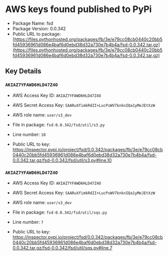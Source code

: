# AWS keys found published to PyPi

* Package Name: fsd
* Package Version: 0.0.342
* Public URL to package: [https://files.pythonhosted.org/packages/fb/3e/e79cc08cb0440c20bb5fd45936961d086e4baf6d0ebd38d32a730e7b4b4a/fsd-0.0.342.tar.gz](https://files.pythonhosted.org/packages/fb/3e/e79cc08cb0440c20bb5fd45936961d086e4baf6d0ebd38d32a730e7b4b4a/fsd-0.0.342.tar.gz)

## Key Details

### `AKIAZ7YFAWD6HLD47Z4O`

* AWS Access Key ID: `AKIAZ7YFAWD6HLD47Z4O`
* AWS Secret Access Key: `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` 
* AWS role name: `user/s3_dev`
* File in package: `fsd-0.0.342/fsd/util/s3.py`
* Line number: `10`

* Public URL to key: https://inspector.pypi.io/project/fsd/0.0.342/packages/fb/3e/e79cc08cb0440c20bb5fd45936961d086e4baf6d0ebd38d32a730e7b4b4a/fsd-0.0.342.tar.gz/fsd-0.0.342/fsd/util/s3.py#line.10



### `AKIAZ7YFAWD6HLD47Z4O`

* AWS Access Key ID: `AKIAZ7YFAWD6HLD47Z4O`
* AWS Secret Access Key: `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` 
* AWS role name: `user/s3_dev`
* File in package: `fsd-0.0.342/fsd/util/sqs.py`
* Line number: `7`

* Public URL to key: https://inspector.pypi.io/project/fsd/0.0.342/packages/fb/3e/e79cc08cb0440c20bb5fd45936961d086e4baf6d0ebd38d32a730e7b4b4a/fsd-0.0.342.tar.gz/fsd-0.0.342/fsd/util/sqs.py#line.7


